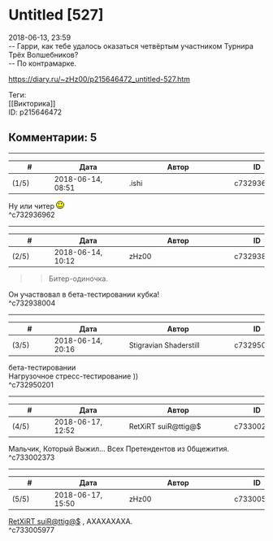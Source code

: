Untitled [527]
==============

  
2018-06-13, 23:59  
 -- Гарри, как тебе удалось оказаться четвёртым участником Турнира Трёх Волшебников?   
 -- По контрамарке.   
  
<https://diary.ru/~zHz00/p215646472_untitled-527.htm>  
  
Теги:  
[[Викторика]]  
ID: p215646472  


Комментарии: 5
--------------

  


---



|         #         |              Дата              |                     Автор                     |           ID           |
| --- | --- | --- | --- |
| (1/5) | 2018-06-14, 08:51 | .ishi | c732936962 |

  
 Ну или читер ![:)](pics/3.gif)   
 ^c732936962

---



|         #         |              Дата              |                     Автор                     |           ID           |
| --- | --- | --- | --- |
| (2/5) | 2018-06-14, 10:12 | zHz00 | c732938004 |

  
 >>Битер-одиночка.   
   
 Он участвовал в бета-тестировании кубка!   
 ^c732938004

---



|         #         |              Дата              |                     Автор                     |           ID           |
| --- | --- | --- | --- |
| (3/5) | 2018-06-14, 20:16 | Stigravian Shaderstill | c732950201 |

  
  бета-тестировании    
 Нагрузочное стресс-тестирование ))   
 ^c732950201

---



|         #         |              Дата              |                     Автор                     |           ID           |
| --- | --- | --- | --- |
| (4/5) | 2018-06-17, 12:52 | RetXiRT suiR@ttig@$ | c733002373 |

  
  Мальчик, Который Выжил… Всех Претендентов из 0бщежития.    
 ^c733002373

---



|         #         |              Дата              |                     Автор                     |           ID           |
| --- | --- | --- | --- |
| (5/5) | 2018-06-17, 15:50 | zHz00 | c733005977 |

  
  [RetXiRT suiR@ttig@$](http://Hellspawn.diary.ru "Горчичник")  , АХАХАХАХА.   
 ^c733005977